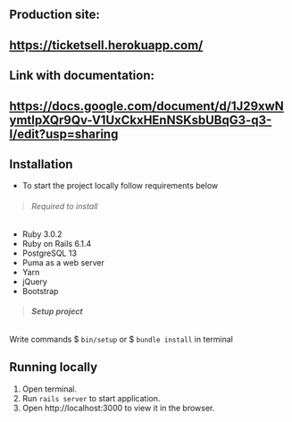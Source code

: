 ## **Production site:**
## https://ticketsell.herokuapp.com/

## **Link with documentation:**
## https://docs.google.com/document/d/1J29xwNymtIpXQr9Qv-V1UxCkxHEnNSKsbUBqG3-q3-I/edit?usp=sharing

## **Installation**

* To start the project locally follow requirements below

>###### Required to install

- Ruby 3.0.2
- Ruby on Rails 6.1.4
- PostgreSQL 13
- Puma as a web server
- Yarn
- jQuery
- Bootstrap

>###### **Setup project**

Write commands $ `bin/setup`
or 
$ `bundle install` 
in terminal 

## **Running locally**

1. Open terminal.
2. Run `rails server` to start application.
3. Open http://localhost:3000 to view it in the browser.

